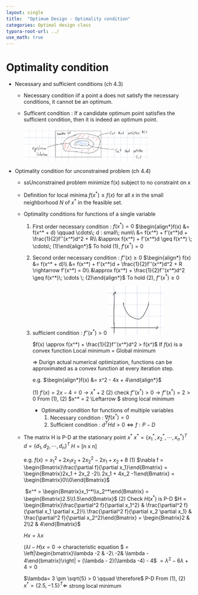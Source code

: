 ```yaml
---
layout: single
title:  "Optimum Design - Optimality condition"
categories: Optimal design class
typora-root-url: ../
use_math: true
---
```


# Optimality condition

- Necessary and sufficient conditions (ch 4.3)

  - Necessary condition	iif	a point a does not satisfy the necessary conditions, it cannot be an optimum.

  - Sufficent condition : If a candidate optimum point satisfies the sufficient condition, then it is indeed an optimum point.

    <img src="/images/2023-09-11-Optimum Design 0911/09111.png" alt="09111" style="zoom: 33%;" />

- Optimality condition for unconstrained problem (ch 4.4)

  - ssUnconstrained problem
    minimize f(x) subject to no constraint on x

  - Definition for local minima
    $f(x^*) \leq f(x)$ for all $x$ in the small neighborhood $N$ of $x^*$ in the feasible set.

    

  - Optimality conditions for functions of a single variable

    1. First order necessary condition : $f(x^*) = 0$
       $\begin{align*}f(x) &= f(x^* + d) \qquad \cdots\; d : small\; num\\
       &= f(x^*) + f'(x^*)d + \frac{1}{2}f''(x^*)d^2 + R\\
       &\approx f(x^*) + f'(x^*)d \geq f(x^*) \; \cdots\; (1)\end{align*}$
       To hold (1), $f'(x^*) = 0$
    
    2. Second order necessary condition : $f''(x) \geq 0$
       $\begin{align*} f(x) &= f(x^* + d)\\
       &= f(x^*) + f'(x^*)d + \frac{1}{2}f''(x^*)d^2 + R \rightarrow f'(x^*) = 0\\
       &\approx f(x^*) + \frac{1}{2}f''(x^*)d^2 \geq f(x^*)\; \cdots \; (2)\end{align*}$
       To hold (2), $f''(x^*) \geq 0$
    
    3. sufficient condition : $f''(x^*) > 0$
          <img src="/images/2023-09-11-Optimum Design 0911/09115.png" alt="09115" style="zoom:33%;" />
    
          $f(x) \approx f(x^*) + \frac{1}{2}f''(x^*)d^2 > f(x^)$
          If $f(x)$ is a convex function
          Local minimum = Global minimum
    
          $\Rightarrow$ Durign actual numerical optimization, functions can be approximated as a convex function at every iteration step.
    
          e.g. $\begin{align*}f(x) &= x^2 - 4x + 4\end{align*}$
    
          (1) $f'(x) = 2x-4 =0 \rightarrow x^* + 2$
          (2) check $f''(x^*) > 0 \rightarrow f''(x^*)=2 > 0$
          From (1), (2) 	$x^* = 2 \Leftarrow $  strong local minimum
    
          - Optimality condition for functions of multiple variables
            1. Necessary condition : $\nabla f(x^*) = 0$
            2. Sufficient condition : $d^THd > 0 \Leftrightarrow f : P-D$ 


  - The matrix H is P-D at the stationary point $x^*$
    $x^* = \{x_1^*, x_2^*, \cdots, x_n^*\}^T$
    $d = \{d_1,d_2,\cdots,d_n\}^T$
    $H$ = [n x n]

    e.g. $f(x) = x_1^2 + 2x_1x_2 + 2x_2^2 -2x_1+x_2+8$
    (1) $\nabla f = \begin{Bmatrix}\frac{\partial f}{\partial x_1}\end{Bmatrix} =
    \begin{Bmatrix}2x_1 + 2x_2 -2\\
    2x_1 + 4x_2 -1\end{Bmatrix} = \begin{Bmatrix}0\\0\end{Bmatrix}$

    ​		$x^* = \begin{Bmatrix}x_1^*\\x_2^*\end{Bmatrix} = \begin{Bmatrix}2.5\\1.5\end{Bmatrix}$
    (2) Check $H(x^*)$ is P-D
    $H = \begin{Bmatrix}\frac{\partial^2 f}{\partial x_1^2} 
    & \frac{\partial^2 f}{\partial x_1 \partial x_2}\\
    \frac{\partial^2 f}{\partial x_2 \partial x_1} & \frac{\partial^2 f}{\partial x_2^2}\end{Bmatrix} = \begin{Bmatrix}2 & 2\\2 & 4\end{Bmatrix}$

    $Hx = \lambda x$

    $(\lambda I - H)x = 0$   -> characteristic equation
    $ = \left|\begin{bmatrix}\lambda -2 & -2\\
    -2&  \lambda - 4\end{bmatrix}\right| = (\lambda - 2)(\lambda -4) - 4$
    $= \lambda^2 -6\lambda +4 = 0$

    $\lambda= 3 \pm \sqrt{5} > 0 \qquad \therefore$  P-D
    From (1), (2) $x^* = \{2.5, -1.5\}^T \Leftarrow$ strong local minimum

